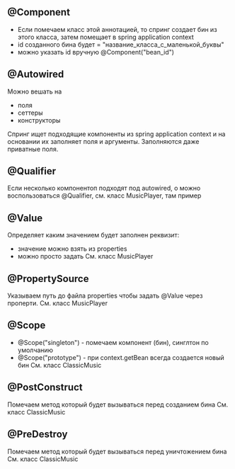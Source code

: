 

## @Component
* Если помечаем класс этой аннотацией, то спринг создает бин из этого класса,
затем помещает в spring application context
* id созданного бина будет = "название_класса_с_маленькой_буквы"
* можно указать id вручную @Component("bean_id")

## @Autowired
Можно вешать на
* поля
* сеттеры
* конструкторы

Спринг ищет подходящие компоненты из spring application context и
на основании их заполняет поля и аргументы. Заполняются даже приватные
поля.

##  @Qualifier
Если несколько компонентоп подходят под autowired, о можно воспользоваться
@Qualifier, см. класс MusicPlayer, там пример

## @Value
Определяет каким значением будет заполнен реквизит:
* значение можно взять из properties
* можно просто задать
См. класс MusicPlayer
  
## @PropertySource
Указываем путь до файла properties чтобы задать @Value через проперти.
См. класс MusicPlayer

## @Scope
* @Scope("singleton") - помечаем компонент (бин), синглтон по умолчанию
* @Scope("prototype") - при context.getBean всегда создается новый бин
См. класс ClassicMusic

## @PostConstruct
Помечаем метод который будет вызываться перед созданием бина
См. класс ClassicMusic

## @PreDestroy
Помечаем метод который будет вызываться перед уничтожением бина
См. класс ClassicMusic



